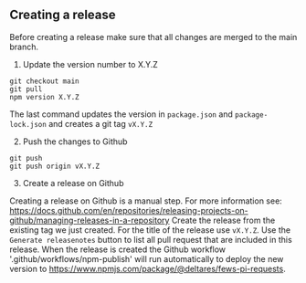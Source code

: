 ## Creating a release

Before creating a release make sure that all changes are merged to the main branch.

1. Update the version number to X.Y.Z

```
git checkout main
git pull
npm version X.Y.Z
```
The last command updates the version in `package.json` and `package-lock.json` and creates a git tag `vX.Y.Z`

2. Push the changes to Github

```
git push
git push origin vX.Y.Z
```

3. Create a release on Github

Creating a release on Github is a manual step. For more information see: https://docs.github.com/en/repositories/releasing-projects-on-github/managing-releases-in-a-repository
Create the release from the existing tag we just created. For the title of the release use `vX.Y.Z`. Use the `Generate releasenotes` button to list all pull request that are included in this release. When the release is created the Github workflow '.github/workflows/npm-publish' will run automatically to deploy the new version to https://www.npmjs.com/package/@deltares/fews-pi-requests.